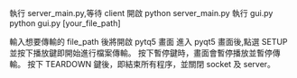 執行 server_main.py,等待 client 開啟
python server_main.py
執行 gui.py
python gui.py [your_file_path]

輸入想要傳輸的 file_path 後將開啟 pytq5 畫面
進入 pyqt5 畫面後,點選 SETUP 並按下播放鍵即開始進行檔案傳輸。
按下暫停鍵時，畫面會暫停播放並暫停傳輸。
按下 TEARDOWN 鍵後，即結束所有程序，並關閉 socket 及 server。
